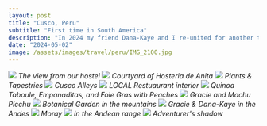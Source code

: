 ```yaml
---
layout: post
title: "Cusco, Peru"
subtitle: "First time in South America"
description: "In 2024 my friend Dana-Kaye and I re-united for another trip together, this time to the city of Cusco, located in the Peruvian Andes"
date: "2024-05-02"
image: /assets/images/travel/peru/IMG_2100.jpg
---
```


![](/assets/images/travel/peru/IMG_1769.jpg)
*The view from our hostel*
![](/assets/images/travel/peru/IMG_1773.jpg)
*Courtyard of Hosteria de Anita*
![](/assets/images/travel/peru/IMG_1779.jpg)
*Plants & Tapestries*
![](/assets/images/travel/peru/IMG_1495.jpg)
*Cusco Alleys*
![](/assets/images/travel/peru/IMG_1848.jpg)
*LOCAL Restuaurant interior*
![](/assets/images/travel/peru/IMG_1858.jpg)
*Quinoa Taboule, Empanaditas, and Foie Gras with Peaches*
![](/assets/images/travel/peru/IMG_1962.jpg)
*Gracie and Machu Picchu*
![](/assets/images/travel/peru/IMG_1998.jpg)
*Botanical Garden in the mountains*
![](/assets/images/travel/peru/IMG_2098.jpg)
*Gracie & Dana-Kaye in the Andes*
![](/assets/images/travel/peru/IMG_2040.jpg)
*Moray*
![](/assets/images/travel/peru/IMG_2100.jpg)
*In the Andean range*
![](/assets/images/travel/peru/IMG_2072.jpg)
*Adventurer's shadow*

